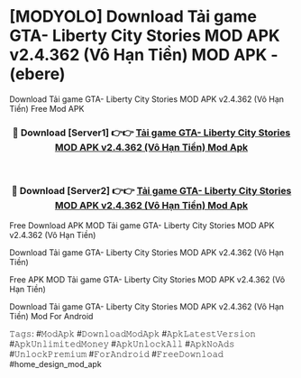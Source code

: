 # [MODYOLO] Download Tải game GTA- Liberty City Stories MOD APK v2.4.362 (Vô Hạn Tiền) MOD APK - (ebere)
Download Tải game GTA- Liberty City Stories MOD APK v2.4.362 (Vô Hạn Tiền) Free Mod APK

<div align="center">
<h3>🔴 Download [Server1] 👉👉 <a href="https://apk-comot.site?title=Tải_game_GTA-_Liberty_City_Stories_MOD_APK_v2.4.362_(Vô_Hạn_Tiền)">Tải game GTA- Liberty City Stories MOD APK v2.4.362 (Vô Hạn Tiền) Mod Apk</a></h3><br>

<h3>🔴 Download [Server2] 👉👉 <a href="https://apk-comot.site?title=Tải_game_GTA-_Liberty_City_Stories_MOD_APK_v2.4.362_(Vô_Hạn_Tiền)">Tải game GTA- Liberty City Stories MOD APK v2.4.362 (Vô Hạn Tiền) Mod Apk</a></h3>
</div>


Free Download APK MOD Tải game GTA- Liberty City Stories MOD APK v2.4.362 (Vô Hạn Tiền)

Download Tải game GTA- Liberty City Stories MOD APK v2.4.362 (Vô Hạn Tiền) 

Free APK MOD Tải game GTA- Liberty City Stories MOD APK v2.4.362 (Vô Hạn Tiền) 

Download Tải game GTA- Liberty City Stories MOD APK v2.4.362 (Vô Hạn Tiền) Mod For Android

𝚃𝚊𝚐𝚜: #𝙼𝚘𝚍𝙰𝚙𝚔 #𝙳𝚘𝚠𝚗𝚕𝚘𝚊𝚍𝙼𝚘𝚍𝙰𝚙𝚔 #𝙰𝚙𝚔𝙻𝚊𝚝𝚎𝚜𝚝𝚅𝚎𝚛𝚜𝚒𝚘𝚗 #𝙰𝚙𝚔𝚄𝚗𝚕𝚒𝚖𝚒𝚝𝚎𝚍𝙼𝚘𝚗𝚎𝚢 #𝙰𝚙𝚔𝚄𝚗𝚕𝚘𝚌𝚔𝙰𝚕𝚕 #𝙰𝚙𝚔𝙽𝚘𝙰𝚍𝚜 #𝚄𝚗𝚕𝚘𝚌𝚔𝙿𝚛𝚎𝚖𝚒𝚞𝚖 #𝙵𝚘𝚛𝙰𝚗𝚍𝚛𝚘𝚒𝚍 #𝙵𝚛𝚎𝚎𝙳𝚘𝚠𝚗𝚕𝚘𝚊𝚍 #home_design_mod_apk